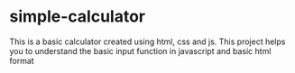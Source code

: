 # simple-calculator
This is a basic calculator created using html, css and js.
This project helps you to understand the basic input function in javascript and basic html format
